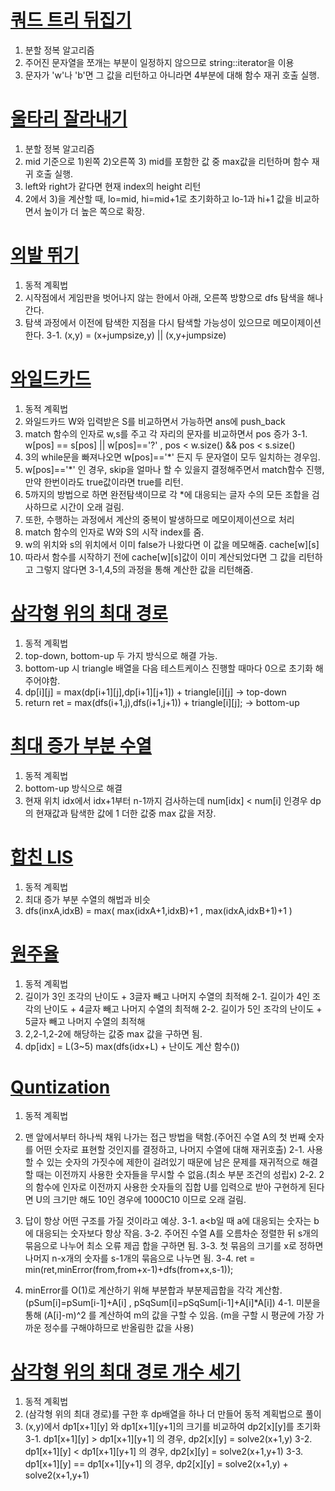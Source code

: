 # [쿼드 트리 뒤집기](https://www.algospot.com/judge/problem/read/QUADTREE)

1. 분할 정복 알고리즘
2. 주어진 문자열을 쪼개는 부분이 일정하지 않으므로 string::iterator을 이용
3. 문자가 'w'나 'b'면 그 값을 리턴하고 아니라면 4부분에 대해 함수 재귀 호출 실행.

# [울타리 잘라내기](https://www.algospot.com/judge/problem/read/FENCE)

1. 분할 정복 알고리즘
2. mid 기준으로 1)왼쪽 2)오른쪽 3) mid를 포함한 값 중 max값을 리턴하며 함수 재귀 호출 실행.
3. left와 right가 같다면 현재 index의 height 리턴
4. 2에서 3)을 계산할 때, lo=mid, hi=mid+1로 초기화하고 lo-1과 hi+1 값을 비교하면서 높이가 더 높은 쪽으로 확장.

# [외발 뛰기](https://www.algospot.com/judge/problem/read/JUMPGAME)

1. 동적 계획법
2. 시작점에서 게임판을 벗어나지 않는 한에서 아래, 오른쪽 방향으로 dfs 탐색을 해나간다.
3. 탐색 과정에서 이전에 탐색한 지점을 다시 탐색할 가능성이 있으므로 메모이제이션 한다.
3-1. (x,y) = (x+jumpsize,y) || (x,y+jumpsize)

# [와일드카드](https://www.algospot.com/judge/problem/read/WILDCARD)

1. 동적 계획법
2. 와일드카드 W와 입력받은 S를 비교하면서 가능하면 ans에 push_back
3. match 함수의 인자로 w,s를 주고 각 자리의 문자를 비교하면서 pos 증가
3-1. w[pos] == s[pos] || w[pos]=='?' , pos < w.size() && pos < s.size()
4. 3의 while문을 빠져나오면 w[pos]=='\*' 든지 두 문자열이 모두 일치하는 경우임.
5. w[pos]=='\*' 인 경우, skip을 얼마나 할 수 있을지 결정해주면서 match함수 진행, 만약 한번이라도 true값이라면 true를 리턴.
6. 5까지의 방법으로 하면 완전탐색이므로 각 \*에 대응되는 글자 수의 모든 조합을 검사하므로 시간이 오래 걸림.
7. 또한, 수행하는 과정에서 계산의 중복이 발생하므로 메모이제이션으로 처리
8. match 함수의 인자로 W와 S의 시작 index를 줌.
9. w의 위치와 s의 위치에서 이미 false가 나왔다면 이 값을 메모해줌. cache[w][s]
10. 따라서 함수를 시작하기 전에 cache[w][s]값이 이미 계산되었다면 그 값을 리턴하고 그렇지 않다면 3-1,4,5의 과정을 통해 계산한 값을 리턴해줌.

# [삼각형 위의 최대 경로](https://www.algospot.com/judge/problem/read/TRIANGLEPATH)

1. 동적 계획법
2. top-down, bottom-up 두 가지 방식으로 해결 가능.
3. bottom-up 시 triangle 배열을 다음 테스트케이스 진행할 때마다 0으로 초기화 해주어야함.
4. dp[i][j] = max(dp[i+1][j],dp[i+1][j+1]) + triangle[i][j] -> top-down
5. return ret = max(dfs(i+1,j),dfs(i+1,j+1)) + triangle[i][j]; -> bottom-up

# [최대 증가 부분 수열](https://algospot.com/judge/problem/read/LIS)

1. 동적 계획법
2. bottom-up 방식으로 해결
3. 현재 위치 idx에서 idx+1부터 n-1까지 검사하는데 num[idx] < num[i] 인경우 dp의 현재값과 탐색한 값에 1 더한 값중 max 값을 저장.

# [합친 LIS](https://algospot.com/judge/problem/read/JLIS)

1. 동적 계획법
2. 최대 증가 부분 수열의 해법과 비슷
3. dfs(inxA,idxB) = max( max(idxA+1,idxB)+1 , max(idxA,idxB+1)+1 )

# [원주율](https://algospot.com/judge/problem/read/PI)

1. 동적 계획법
2. 길이가 3인 조각의 난이도 + 3글자 빼고 나머지 수열의 최적해
2-1. 길이가 4인 조각의 난이도 + 4글자 빼고 나머지 수열의 최적해
2-2. 길이가 5인 조각의 난이도 + 5글자 빼고 나머지 수열의 최적해
3. 2,2-1,2-2에 해당하는 값중 max 값을 구하면 됨.
4.  dp[idx] = L(3~5) max(dfs(idx+L) + 난이도 계산 함수())

# [Quntization](https://algospot.com/judge/problem/read/QUANTIZE)

1. 동적 계획법
2. 맨 앞에서부터 하나씩 채워 나가는 접근 방법을 택함.(주어진 수열 A의 첫 번째 숫자를 어떤 숫자로 표현할 것인지를 결정하고, 나머지 수열에 대해 재귀호출)
2-1. 사용할 수 있는 숫자의 가짓수에 제한이 걸려있기 때문에 남은 문제를 재귀적으로 해결할 때는 이전까지 사용한 숫자들을 무시할 수 없음.(최소 부분 조건의 성립x)
2-2. 2의 함수에 인자로 이전까지 사용한 숫자들의 집합 U를 입력으로 받아 구현하게 된다면 U의 크기만 해도 10인 경우에 1000C10 이므로 오래 걸림.

3. 답이 항상 어떤 구조를 가질 것이라고 예상.
3-1. a<b일 때 a에 대응되는 숫자는 b에 대응되는 숫자보다 항상 작음.
3-2. 주어진 수열 A를 오름차순 정렬한 뒤 s개의 묶음으로 나누어 최소 오류 제곱 합을 구하면 됨.
3-3. 첫 묶음의 크기를 x로 정하면 나머지 n-x개의 숫자를 s-1개의 묶음으로 나누면 됨.
3-4. ret = min(ret,minError(from,from+x-1)+dfs(from+x,s-1));

4. minError를 O(1)로 계산하기 위해 부분합과 부분제곱합을 각각 계산함.(pSum[i]=pSum[i-1]+A[i] , pSqSum[i]=pSqSum[i-1]+A[i]*A[i])
4-1. 미분을 통해 (A[i]-m)^2 를 계산하여 m의 값을 구할 수 있음. (m을 구할 시 평균에 가장 가까운 정수를 구해야하므로 반올림한 값을 사용)

# [삼각형 위의 최대 경로 개수 세기](https://algospot.com/judge/problem/read/TRIPATHCNT)

1. 동적 계획법
2. (삼각형 위의 최대 경로)를 구한 후 dp배열을 하나 더 만들어 동적 계획법으로 풀이
3. (x,y)에서 dp1[x+1][y] 와 dp1[x+1][y+1]의 크기를 비교하여 dp2[x][y]를 초기화
3-1. dp1[x+1][y] > dp1[x+1][y+1] 의 경우, dp2[x][y] = solve2(x+1,y)
3-2. dp1[x+1][y] < dp1[x+1][y+1] 의 경우, dp2[x][y] = solve2(x+1,y+1)
3-3. dp1[x+1][y] == dp1[x+1][y+1] 의 경우, dp2[x][y] = solve2(x+1,y) + solve2(x+1,y+1)
